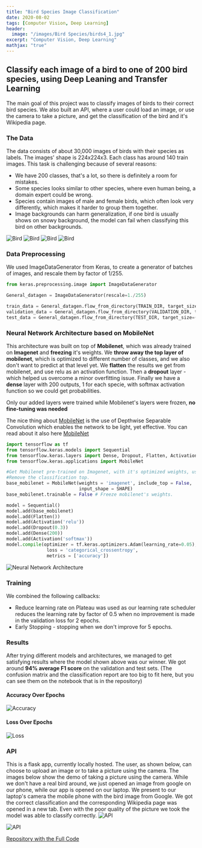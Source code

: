 ```yaml
---
title: "Bird Species Image Classification"
date: 2020-08-02
tags: [Computer Vision, Deep Learning]
header:
  image: "/images/Bird Species/birds4_1.jpg"
excerpt: "Computer Vision, Deep Learning"
mathjax: "true"
---
```



## Classify each image of a bird to one of 200 bird species, using Deep Leaning and Transfer Learning

The main goal of this project was to classify images of birds to their correct bird species.
We also built an API, where a user could load an image, or use the camera to take a picture, and get the classification of the bird and it's Wikipedia page.

### The Data
The data consists of about 30,000 images of birds with their species as labels.
The images' shape is 224x224x3.
Each class has around 140 train images.
This task is challenging because of several reasons:
- We have 200 classes, that's a lot, so there is definitely a room for mistakes.
- Some species looks similar to other species, where even human being, a domain expert could be wrong.
- Species contain images of male and female birds, which often look very differently, which makes it harder to group them together.
- Image backgrounds can harm generalization, if one bird is usually shows on snowy background, the model can fail when classifying this bird on other backgrounds.


<img src="{{ site.url }}{{ site.baseurl }}/images/Bird Species/029.jpg" alt="Bird"> <img src="{{ site.url }}{{ site.baseurl }}/images/Bird Species/108.jpg" alt="Bird">
<img src="{{ site.url }}{{ site.baseurl }}/images/Bird Species/111.jpg" alt="Bird"> <img src="{{ site.url }}{{ site.baseurl }}/images/Bird Species/018.jpg" alt="Bird">
### Data Preprocessing
We used ImageDataGenerator from Keras, to create a generator of batches of images, and rescale them by factor of 1/255.
```python
from keras.preprocessing.image import ImageDataGenerator

General_datagen = ImageDataGenerator(rescale=1./255)

train_data = General_datagen.flow_from_directory(TRAIN_DIR, target_size=(224,224))
validation_data = General_datagen.flow_from_directory(VALIDATION_DIR, target_size=(224,224))
test_data = General_datagen.flow_from_directory(TEST_DIR, target_size=(224,224))
```

### Neural Network Architecture based on MobileNet

This architecture was built on top of **Mobilenet**, which was already trained on **Imagenet** and **freezing** it's weights.
We **throw away the top layer of mobilenet**, which is optimized to different number of classes, and we also don't want to predict at that level yet.
We **flatten** the results we get from mobilenet, and use relu as an activation function.
Then a **dropout** layer - which helped us overcome a minor overfitting issue.
Finally we have a **dense** layer with 200 outputs, 1 for each specie, with softmax activation function so we could get probabilities.

Only our added layers were trained while Mobilenet's layers were frozen, **no fine-tuning was needed**

The nice thing about [MobileNet](https://arxiv.org/abs/1704.04861) is the use of Depthwise Separable Convolution which enables the network to be light, yet effective. You can read about it also here [MobileNet](https://towardsdatascience.com/review-mobilenetv1-depthwise-separable-convolution-light-weight-model-a382df364b69)
```python
import tensorflow as tf
from tensorflow.keras.models import Sequential
from tensorflow.keras.layers import Dense, Dropout, Flatten, Activation
from tensorflow.keras.applications import MobileNet

#Get Mobilenet pre-trained on Imagenet, with it's optimized weights, use it as a base for our model.
#Remove the classification top.
base_mobilenet = MobileNet(weights = 'imagenet', include_top = False,
                           input_shape = SHAPE)
base_mobilenet.trainable = False # Freeze mobilenet's weights.

model = Sequential()
model.add(base_mobilenet)
model.add(Flatten())
model.add(Activation('relu'))
model.add(Dropout(0.3))
model.add(Dense(200))
model.add(Activation('softmax'))
model.compile(optimizer = tf.keras.optimizers.Adam(learning_rate=0.05),
               loss = 'categorical_crossentropy',
               metrics = ['accuracy'])
```

<img src="{{ site.url }}{{ site.baseurl }}/images/Bird Species/nn.png" alt="Neural Network Architecture">

### Training
We combined the following callbacks:
* Reduce learning rate on Plateau was used as our learning rate scheduler reduces the learning rate by factor of 0.5 when no improvement is made in the validation loss for 2 epochs.
* Early Stopping - stopping when we don't improve for 5 epochs.

### Results
After trying different models and architectures, we managed to get satisfying results where the model shown above was our winner.
We got around **94% average F1 score** on the validation and test sets.
(The confusion matrix and the classification report are too big to fit here, but you can see them on the notebook that is in the repository)

#### Accuracy Over Epochs

<img src="{{ site.url }}{{ site.baseurl }}/images/Bird Species/acc.png" alt="Accuracy">

#### Loss Over Epochs
<img src="{{ site.url }}{{ site.baseurl }}/images/Bird Species/loss.png" alt="Loss">

### API
This is a flask app, currently locally hosted.
The user, as shown below, can choose to upload an image or to take a picture using the camera.
The images below show the demo of taking a picture using the camera.
While we don't have a real bird around, we just opened an image from google on our phone, while our app is opened on our laptop.
We present to our laptop's camera the mobile phone with the bird image from Google.
We got the correct classification and the corresponding Wikipedia page was opened in a new tab.
Even with the poor quality of the picture we took the model was able to classify correctly.
<img src="{{ site.url }}{{ site.baseurl }}/images/Bird Species/API22.png" alt="API">

<img src="{{ site.url }}{{ site.baseurl }}/images/Bird Species/API2.png" alt="API">

[Repository with the Full Code](https://github.com/amitf1/Birds_Classifier)
